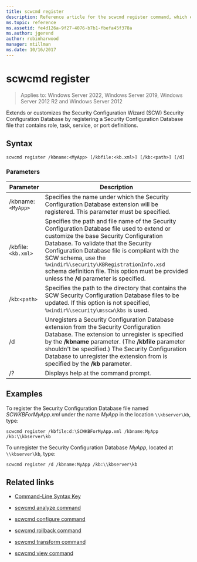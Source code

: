 ```yaml
---
title: scwcmd register
description: Reference article for the scwcmd register command, which extends or customizes the Security Configuration Wizard (SCW) Security Configuration Database by registering a Security Configuration Database file that contains role, task, service, or port definitions.
ms.topic: reference
ms.assetid: fe4d126a-9f27-4076-b7b1-fbefa45f378a
ms.author: jgerend
author: robinharwood
manager: mtillman
ms.date: 10/16/2017
---
```


# scwcmd register

>Applies to: Windows Server 2022, Windows Server 2019, Windows Server 2012 R2 and Windows Server 2012

Extends or customizes the Security Configuration Wizard (SCW) Security Configuration Database by registering a Security Configuration Database file that contains role, task, service, or port definitions.

## Syntax

```
scwcmd register /kbname:<MyApp> [/kbfile:<kb.xml>] [/kb:<path>] [/d]
```

### Parameters

| Parameter | Description |
|--|--|
| /kbname:`<MyApp>` | Specifies the name under which the Security Configuration Database extension will be registered. This parameter must be specified. |
| /kbfile:`<kb.xml>` | Specifies the path and file name of the Security Configuration Database file used to extend or customize the base Security Configuration Database. To validate that the Security Configuration Database file is compliant with the SCW schema, use the `%windir%\security\KBRegistrationInfo.xsd` schema definition file. This option must be provided unless the **/d** parameter is specified. |
| /kb:`<path>` | Specifies the path to the directory that contains the SCW Security Configuration Database files to be updated. If this option is not specified, `%windir%\security\msscw\kbs` is used. |
| /d | Unregisters a Security Configuration Database extension from the Security Configuration Database. The extension to unregister is specified by the **/kbname** parameter. (The **/kbfile** parameter shouldn't be specified.) The Security Configuration Database to unregister the extension from is specified by the **/kb** parameter. |
| /? | Displays help at the command prompt. |

## Examples

To register the Security Configuration Database file named *SCWKBForMyApp.xml* under the name *MyApp* in the location `\\kbserver\kb`, type:

```
scwcmd register /kbfile:d:\SCWKBForMyApp.xml /kbname:MyApp /kb:\\kbserver\kb
```

To unregister the Security Configuration Database *MyApp*, located at `\\kbserver\kb`, type:

```
scwcmd register /d /kbname:MyApp /kb:\\kbserver\kb
```

## Related links

- [Command-Line Syntax Key](command-line-syntax-key.md)

- [scwcmd analyze command](scwcmd-analyze.md)

- [scwcmd configure command](scwcmd-configure.md)

- [scwcmd rollback command](scwcmd-rollback.md)

- [scwcmd transform command](scwcmd-transform.md)

- [scwcmd view command](scwcmd-view.md)
